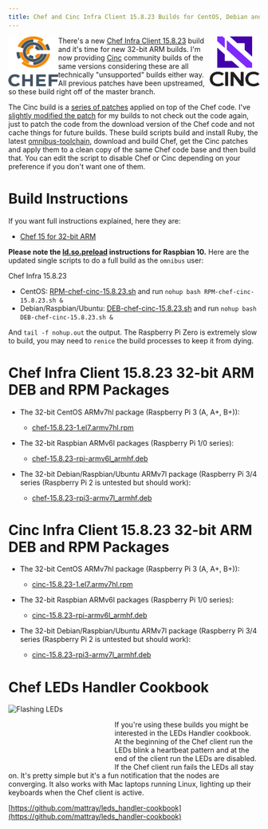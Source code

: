 ```yaml
---
title: Chef and Cinc Infra Client 15.8.23 Builds for CentOS, Debian and Raspbian on 32-bit ARM
---
```


<a href="https://github.com/chef/chef"><img src="/assets/chef-logo.png" alt="Chef" width="100" height="100" align="left" /></a>
<a href="https://gitlab.com/cinc-project/client"><img src="/assets/cinc-logo.png" alt="Cinc" width="100" height="100" align="right" /></a>

There's a new [Chef Infra Client 15.8.23]() build and it's time for new 32-bit ARM builds. I'm now providing [Cinc](https://cinc.sh) community builds of the same versions considering these are all technically "unsupported" builds either way. All previous patches have been upstreamed, so these build right off of the master branch.

The Cinc build is a [series of patches](https://gitlab.com/cinc-project/client/blob/master/patch.sh) applied on top of the Chef code. I've [slightly modified the patch](https://github.com/mattray/mattray.github.io/blob/a23e23938a592321916592e482a8a1eaea0f70f3/assets/DEB-chef-cinc-15.7.32.sh#L80) for my builds to not check out the code again, just to patch the code from the download version of the Chef code and not cache things for future builds. These build scripts build and install Ruby, the latest [omnibus-toolchain](https://github.com/chef/omnibus-toolchain), download and build Chef, get the Cinc patches and apply them to a clean copy of the same Chef code base and then build that. You can edit the script to disable Chef or Cinc depending on your preference if you don't want one of them.

# Build Instructions

If you want full instructions explained, here they are:

- [Chef 15 for 32-bit ARM](/2019/05/18/chef-15-on-arm)

**Please note the [ld.so.preload](/2019/09/14/installing-raspbian-10-0-on-a-raspberry-pi) instructions for Raspbian 10.** Here are the updated single scripts to do a full build as the `omnibus` user:

Chef Infra 15.8.23
- CentOS: [RPM-chef-cinc-15.8.23.sh](/assets/RPM-chef-cinc-15.8.23.sh) and run `nohup bash RPM-chef-cinc-15.8.23.sh &`
- Debian/Raspbian/Ubuntu: [DEB-chef-cinc-15.8.23.sh](/assets/DEB-chef-cinc-15.8.23.sh) and run  `nohup bash DEB-chef-cinc-15.8.23.sh &`

And `tail -f nohup.out` the output. The Raspberry Pi Zero is extremely slow to build, you may need to `renice` the build processes to keep it from dying.

# Chef Infra Client 15.8.23 32-bit ARM DEB and RPM Packages

- The 32-bit CentOS ARMv7hl package (Raspberry Pi 3 (A, A+, B+)):
  - [chef-15.8.23-1.el7.armv7hl.rpm](https://www.dropbox.com/s/xnumtt3y2zsw0e7/chef-15.8.23-1.el7.armv7hl.rpm?raw=1)

- The 32-bit Raspbian ARMv6l packages (Raspberry Pi 1/0 series):
  - [chef-15.8.23-rpi-armv6l_armhf.deb](https://www.dropbox.com/s/q87t6qex4c32jx5/chef-15.8.23-rpi-armv6l_armhf.deb?raw=1)

- The 32-bit Debian/Raspbian/Ubuntu ARMv7l package (Raspberry Pi 3/4 series (Raspberry Pi 2 is untested but should work):
  - [chef-15.8.23-rpi3-armv7l_armhf.deb](https://www.dropbox.com/s/zyywlp6a6lq0w7a/chef-15.8.23-rpi3-armv7l_armhf.deb?raw=1)

# Cinc Infra Client 15.8.23 32-bit ARM DEB and RPM Packages

- The 32-bit CentOS ARMv7hl package (Raspberry Pi 3 (A, A+, B+)):
  - [cinc-15.8.23-1.el7.armv7hl.rpm](https://www.dropbox.com/s/vm4up4v01rfhmhr/cinc-15.8.23-1.el7.armv7hl.rpm?raw=1)

- The 32-bit Raspbian ARMv6l packages (Raspberry Pi 1/0 series):
  - [cinc-15.8.23-rpi-armv6l_armhf.deb](https://www.dropbox.com/s/whd2ouxya1t9kv6/cinc-15.8.23-rpi-armv6l_armhf.deb?raw=1)

- The 32-bit Debian/Raspbian/Ubuntu ARMv7l package (Raspberry Pi 3/4 series (Raspberry Pi 2 is untested but should work):
  - [cinc-15.8.23-rpi3-armv7l_armhf.deb](https://www.dropbox.com/s/l9pl9jdb1rogo7j/cinc-15.8.23-rpi3-armv7l_armhf.deb?raw=1)

# Chef LEDs Handler Cookbook

<a href="https://github.com/mattray/leds_handler-cookbook"><img src="/assets/flashing_leds.gif" alt="Flashing LEDs" width="213" height="120" align="left" /></a>&nbsp;&nbsp;&nbsp;&nbsp;

If you're using these builds you might be interested in the LEDs Handler cookbook. At the beginning of the Chef client run the LEDs blink a heartbeat pattern and at the end of the client run the LEDs are disabled. If the Chef client run fails the LEDs all stay on. It's pretty simple but it's a fun notification that the nodes are converging. It also works with Mac laptops running Linux, lighting up their keyboards when the Chef client is active.

[https://github.com/mattray/leds_handler-cookbook](https://github.com/mattray/leds_handler-cookbook)
